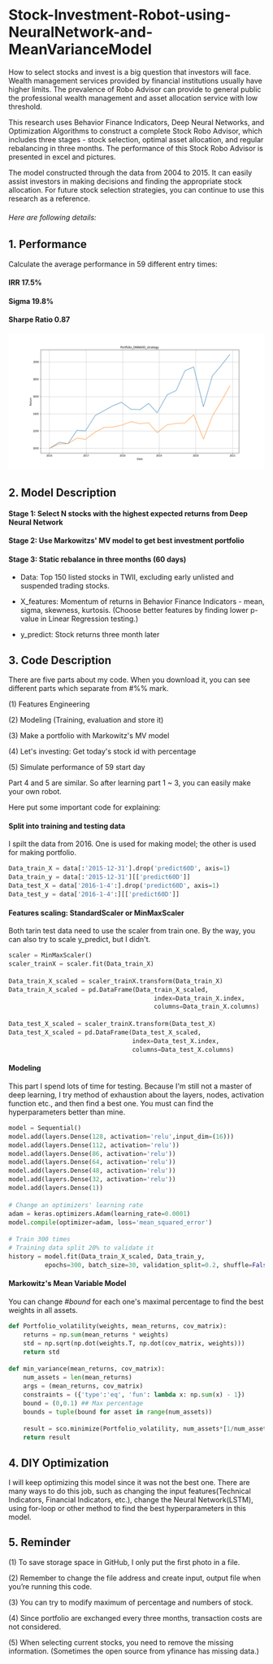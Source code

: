 # Stock-Investment-Robot-using-NeuralNetwork-and-MeanVarianceModel

How to select stocks and invest is a big question that investors will face. Wealth management services provided by financial institutions usually have higher limits. The prevalence of Robo Advisor can provide to general public the professional wealth management and asset allocation service with low threshold.

This research uses Behavior Finance Indicators, Deep Neural Networks, and Optimization Algorithms to construct a complete Stock Robo Advisor, which includes three stages - stock selection, optimal asset allocation, and regular rebalancing in three months. The performance of this Stock Robo Advisor is presented in excel and pictures.

The model constructed through the data from 2004 to 2015. It can easily assist investors in making decisions and finding the appropriate stock allocation. For future stock selection strategies, you can continue to use this research as a reference.

###### Here are following details:

## 1. Performance

Calculate the average performance in 59 different entry times: 

#### IRR 17.5%
#### Sigma 19.8%
#### Sharpe Ratio 0.87

![GITHUB](output/portfolio.png)

## 2. Model Description

#### Stage 1: Select N stocks with the highest expected returns from Deep Neural Network

#### Stage 2: Use Markowitzs' MV model to get best investment portfolio

#### Stage 3: Static rebalance in three months (60 days)

* Data: Top 150 listed stocks in TWII, excluding early unlisted and suspended trading stocks.

* X_features: Momentum of returns in Behavior Finance Indicators - mean, sigma, skewness, kurtosis. (Choose better features by finding lower p-value in Linear Regression testing.)

* y_predict: Stock returns three month later



## 3. Code Description

There are five parts about my code. When you download it, you can see different parts which separate from #%% mark.

(1) Features Engineering   

(2) Modeling (Training, evaluation and store it)

(3) Make a portfolio with Markowitz's MV model

(4) Let's investing: Get today's stock id with percentage

(5) Simulate performance of 59 start day

Part 4 and 5 are similar. So after learning part 1 ~ 3, you can easily make your own robot.

Here put some important code for explaining:

#### Split into training and testing data
I spilt the data from 2016. One is used for making model; the other is used for making portfolio.
```python
Data_train_X = data[:'2015-12-31'].drop('predict60D', axis=1)
Data_train_y = data[:'2015-12-31'][['predict60D']]
Data_test_X = data['2016-1-4':].drop('predict60D', axis=1)
Data_test_y = data['2016-1-4':][['predict60D']]
```

#### Features scaling: StandardScaler or MinMaxScaler
Both tarin test data need to use the scaler from train one. By the way, you can also try to scale y_predict, but I didn't.
```python
scaler = MinMaxScaler()
scaler_trainX = scaler.fit(Data_train_X)

Data_train_X_scaled = scaler_trainX.transform(Data_train_X)
Data_train_X_scaled = pd.DataFrame(Data_train_X_scaled, 
                                        index=Data_train_X.index, 
                                        columns=Data_train_X.columns)

Data_test_X_scaled = scaler_trainX.transform(Data_test_X)
Data_test_X_scaled = pd.DataFrame(Data_test_X_scaled, 
                                  index=Data_test_X.index, 
                                  columns=Data_test_X.columns)
```

#### Modeling
This part I spend lots of time for testing. Because I'm still not a master of deep learning, I try method of exhaustion about the layers, nodes, activation function etc., and then find a best one. You must can find the hyperparameters better than mine.
```python
model = Sequential()
model.add(layers.Dense(128, activation='relu',input_dim=(16)))
model.add(layers.Dense(112, activation='relu'))
model.add(layers.Dense(86, activation='relu'))
model.add(layers.Dense(64, activation='relu'))
model.add(layers.Dense(48, activation='relu'))
model.add(layers.Dense(32, activation='relu'))
model.add(layers.Dense(1))
    
# Change an optimizers' learning rate
adam = keras.optimizers.Adam(learning_rate=0.0001)
model.compile(optimizer=adam, loss='mean_squared_error')
    
# Train 300 times
# Training data split 20% to validate it
history = model.fit(Data_train_X_scaled, Data_train_y, 
          epochs=300, batch_size=30, validation_split=0.2, shuffle=False)
```

#### Markowitz's Mean Variable Model
You can change *#bound* for each one's maximal percentage to find the best weights in all assets.
```python
def Portfolio_volatility(weights, mean_returns, cov_matrix):
    returns = np.sum(mean_returns * weights)
    std = np.sqrt(np.dot(weights.T, np.dot(cov_matrix, weights)))    
    return std

def min_variance(mean_returns, cov_matrix):
    num_assets = len(mean_returns)
    args = (mean_returns, cov_matrix)
    constraints = ({'type':'eq', 'fun': lambda x: np.sum(x) - 1})
    bound = (0,0.1) ## Max percentage
    bounds = tuple(bound for asset in range(num_assets))
    
    result = sco.minimize(Portfolio_volatility, num_assets*[1/num_assets], args=args, method='SLSQP', bounds=bounds, constraints=constraints)
    return result
```


## 4. DIY Optimization
I will keep optimizing this model since it was not the best one. There are many ways to do this job, such as changing the input features(Technical Indicators, Financial Indicators, etc.), change the Neural Network(LSTM), using for-loop or other method to find the best hyperparameters in this model.


## 5. Reminder

(1) To save storage space in GitHub, I only put the first photo in a file.

(2) Remember to change the file address and create input, output file when you’re running this code.

(3) You can try to modify maximum of percentage and numbers of stock.

(4) Since portfolio are exchanged every three months, transaction costs are not considered.

(5) When selecting current stocks, you need to remove the missing information. (Sometimes the open source from yfinance has missing data.)

